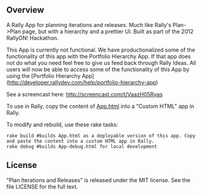 ## Overview

A Rally App for planning iterations and releases. Much like Rally's Plan->Plan page, but with a hierarchy and a prettier UI.
Built as part of the 2012 RallyON! Hackathon.

This App is currently not functional. We have productionalized some of the functionality of this app with the Portfolio Hierarchy App. If that app does not do what you need feel free to give us feed back through Rally Ideas. 
All users will now be able to access some of the functionality of this App by using the [Portfolio Hierarchy App] (http://developer.rallydev.com/help/portfolio-hierarchy-app)


See a screencast here: http://screencast.com/t/VaazH05Ryas

To use in Rally, copy the content of [App.html](https://github.com/downloads/RallyCommunity/PlanPlanPalatable/App.html.zip) into a "Custom HTML" app in Rally.
	
To modify and rebuild, use these rake tasks:

	rake build #builds App.html as a deployable version of this app. Copy and paste the content into a custom HTML app in Rally.
	rake debug #builds App-debug.html for local development

## License

"Plan Iterations and Releases" is released under the MIT license.  See the file LICENSE for the full text.